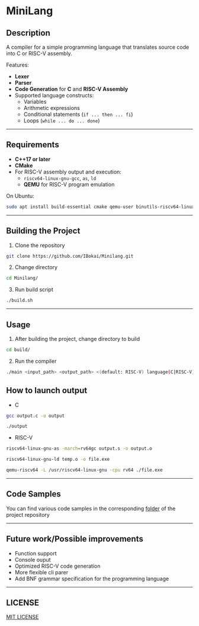 # MiniLang

## Description
A compiler for a simple programming language that translates source code into C or RISC-V assembly.

Features:
- **Lexer**
- **Parser**
- **Code Generation** for **C** and **RISC-V Assembly**
- Supported language constructs:
    - Variables
    - Arithmetic expressions
    - Conditional statements (`if ... then ... fi`)
    - Loops (`while ... do ... done`)

---

## Requirements
- **C++17 or later**
- **CMake**
- For RISC-V assembly output and execution:
    - `riscv64-linux-gnu-gcc`, `as`, `ld`
    - **QEMU** for RISC-V program emulation

On Ubuntu:
```bash
sudo apt install build-essential cmake qemu-user binutils-riscv64-linux-gnu
```

---

## Building the Project
1) Clone the repository
```bash
git clone https://github.com/IBokai/Minilang.git 
```
2) Change directory
```bash
cd Minilang/
```

3) Run build script
```bash
./build.sh
```

---

## Usage
1) After building the project, change directory to build
```bash
cd build/
```
2) Run the compiler
```bash
./main <input_path> <output_path> <(default: RISC-V) language(C|RISC-V)>
```
## How to launch output
- C
```bash
gcc output.c -o output
```
```bash
./output
```

- RISC-V
```bash
riscv64-linux-gnu-as -march=rv64gc output.s -o output.o
```
```bash
riscv64-linux-gnu-ld temp.o -o file.exe
```
```bash
qemu-riscv64 -L /usr/riscv64-linux-gnu -cpu rv64 ./file.exe
```

---

## Code Samples
You can find various code samples in the corresponding [folder](samples/) of the project repository

---

## Future work/Possible improvements
- Function support
- Console ouput
- Optimized RISC-V code generation
- More flexible cli parer
- Add BNF grammar specification for the programming language

---

## LICENSE
[MIT LICENSE](LICENSE)
